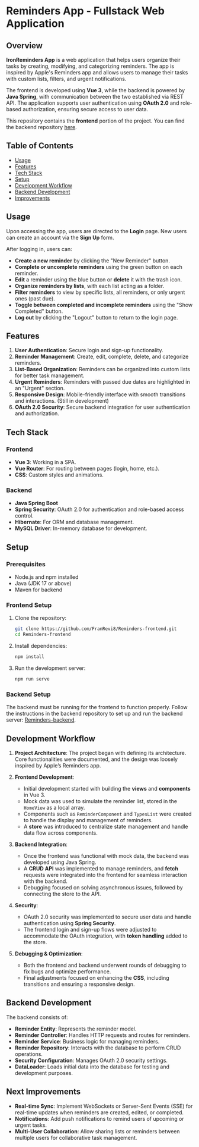 
# Reminders App - Fullstack Web Application

## Overview

**IronReminders App** is a web application that helps users organize their tasks by creating, modifying, and categorizing reminders. The app is inspired by Apple's Reminders app and allows users to manage their tasks with custom lists, filters, and urgent notifications.

The frontend is developed using **Vue 3**, while the backend is powered by **Java Spring**, with communication between the two established via REST API. The application supports user authentication using **OAuth 2.0** and role-based authorization, ensuring secure access to user data.

This repository contains the **frontend** portion of the project. You can find the backend repository [here](https://github.com/FranRevi8/Reminders-backend).

## Table of Contents

- [Usage](#usage)
- [Features](#features)
- [Tech Stack](#tech-stack)
- [Setup](#setup)
- [Development Workflow](#development-workflow)
- [Backend Development](#backend-development)
- [Improvements](#improvements)

## Usage

Upon accessing the app, users are directed to the **Login** page. New users can create an account via the **Sign Up** form. 

After logging in, users can:
- **Create a new reminder** by clicking the "New Reminder" button.
- **Complete or uncomplete reminders** using the green button on each reminder.
- **Edit** a reminder using the blue button or **delete** it with the trash icon.
- **Organize reminders by lists**, with each list acting as a folder.
- **Filter reminders** to view by specific lists, all reminders, or only urgent ones (past due).
- **Toggle between completed and incomplete reminders** using the "Show Completed" button.
- **Log out** by clicking the "Logout" button to return to the login page.

## Features

1. **User Authentication**: Secure login and sign-up functionality.
2. **Reminder Management**: Create, edit, complete, delete, and categorize reminders.
3. **List-Based Organization**: Reminders can be organized into custom lists for better task management.
4. **Urgent Reminders**: Reminders with passed due dates are highlighted in an "Urgent" section.
5. **Responsive Design**: Mobile-friendly interface with smooth transitions and interactions. (Still in development)
6. **OAuth 2.0 Security**: Secure backend integration for user authentication and authorization.

## Tech Stack

### Frontend
- **Vue 3**: Working in a SPA.
- **Vue Router**: For routing between pages (login, home, etc.).
- **CSS**: Custom styles and animations.
  
### Backend
- **Java Spring Boot**
- **Spring Security**: OAuth 2.0 for authentication and role-based access control.
- **Hibernate**: For ORM and database management.
- **MySQL Driver**: In-memory database for development.

## Setup

### Prerequisites

- Node.js and npm installed
- Java (JDK 17 or above)
- Maven for backend

### Frontend Setup

1. Clone the repository:
   ```bash
   git clone https://github.com/FranRevi8/Reminders-frontend.git
   cd Reminders-frontend
   ```

2. Install dependencies:
   ```bash
   npm install
   ```

3. Run the development server:
   ```bash
   npm run serve
   ```

### Backend Setup

The backend must be running for the frontend to function properly. Follow the instructions in the backend repository to set up and run the backend server: [Reminders-backend](https://github.com/FranRevi8/Reminders-backend).

## Development Workflow

1. **Project Architecture**: The project began with defining its architecture. Core functionalities were documented, and the design was loosely inspired by Apple’s Reminders app.

2. **Frontend Development**: 
   - Initial development started with building the **views** and **components** in Vue 3.
   - Mock data was used to simulate the reminder list, stored in the `HomeView` as a local array.
   - Components such as `ReminderComponent` and `TypesList` were created to handle the display and management of reminders.
   - A **store** was introduced to centralize state management and handle data flow across components.

3. **Backend Integration**: 
   - Once the frontend was functional with mock data, the backend was developed using Java Spring.
   - A **CRUD API** was implemented to manage reminders, and **fetch** requests were integrated into the frontend for seamless interaction with the backend.
   - Debugging focused on solving asynchronous issues, followed by connecting the store to the API.

4. **Security**: 
   - OAuth 2.0 security was implemented to secure user data and handle authentication using **Spring Security**.
   - The frontend login and sign-up flows were adjusted to accommodate the OAuth integration, with **token handling** added to the store.

5. **Debugging & Optimization**:
   - Both the frontend and backend underwent rounds of debugging to fix bugs and optimize performance.
   - Final adjustments focused on enhancing the **CSS**, including transitions and ensuring a responsive design.

## Backend Development

The backend consists of:

- **Reminder Entity**: Represents the reminder model.
- **Reminder Controller**: Handles HTTP requests and routes for reminders.
- **Reminder Service**: Business logic for managing reminders.
- **Reminder Repository**: Interacts with the database to perform CRUD operations.
- **Security Configuration**: Manages OAuth 2.0 security settings.
- **DataLoader**: Loads initial data into the database for testing and development purposes.

## Next Improvements

- **Real-time Sync**: Implement WebSockets or Server-Sent Events (SSE) for real-time updates when reminders are created, edited, or completed.
- **Notifications**: Add push notifications to remind users of upcoming or urgent tasks.
- **Multi-User Collaboration**: Allow sharing lists or reminders between multiple users for collaborative task management.